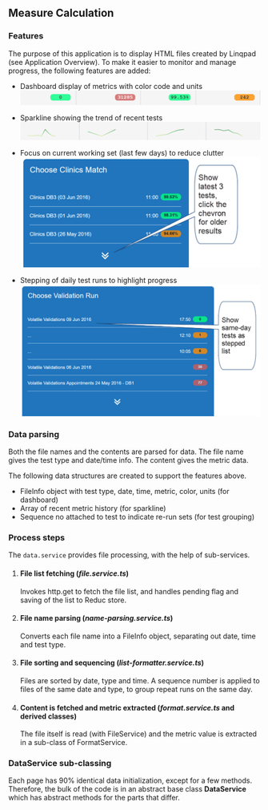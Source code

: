 ## Measure Calculation

### Features

The purpose of this application is to display HTML files created by Linqpad (see Application Overview).
To make it easier to monitor and manage progress, the following features are added:

- Dashboard display of metrics with color code and units  
![metrics](./images/metrics.jpg)  

- Sparkline showing the trend of recent tests  
![sparklines](./images/sparklines.jpg)  

- Focus on current working set (last few days) to reduce clutter  
![current working set](./images/clinics.jpg)

- Stepping of daily test runs to highlight progress  
![stepped list](./images/validations.jpg)

### Data parsing

Both the file names and the contents are parsed for data. The file name gives the test type and date/time info. The content gives the metric data.

The following data structures are created to support the features above.

- FileInfo object with test type, date, time, metric, color, units (for dashboard)
- Array of recent metric history (for sparkline)
- Sequence no attached to test to indicate re-run sets (for test grouping)

### Process steps

The `data.service` provides file processing, with the help of sub-services.

1. #### File list fetching (_file.service.ts_)

    Invokes http.get to fetch the file list, and handles pending flag and saving of the list to Reduc store.

2. #### File name parsing (_name-parsing.service.ts_)

    Converts each file name into a FileInfo object, separating out date, time and test type.

3. #### File sorting and sequencing (_list-formatter.service.ts_)

    Files are sorted by date, type and time. A sequence number is applied to files of the same date and type, to group repeat runs on the same day.

4. #### Content is fetched and metric extracted (_format.service.ts_ and derived classes)
    The file itself is read (with FileService) and the metric value is extracted in a sub-class of FormatService.

### DataService sub-classing

Each page has 90% identical data initialization, except for a few methods.  
Therefore, the bulk of the code is in an abstract base class **DataService** which has abstract methods for the parts that differ.
